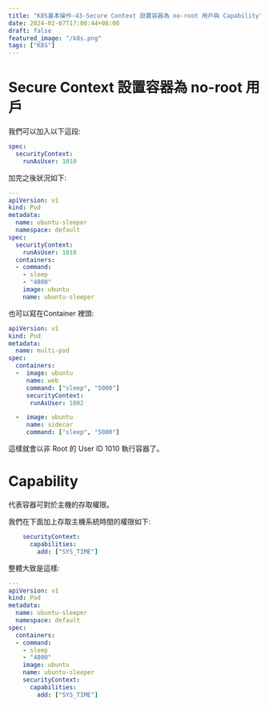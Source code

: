 ```yaml
---
title: "K8S基本操作-43-Secure Context 設置容器為 no-root 用戶與 Capability"
date: 2024-02-07T17:00:44+08:00
draft: false
featured_image: "/k8s.png"
tags: ["K8S"]
---
```


# Secure Context 設置容器為 no-root 用戶

我們可以加入以下這段:
```yaml
spec:
  securityContext:
    runAsUser: 1010
```

加完之後狀況如下:

```yaml
---
apiVersion: v1
kind: Pod
metadata:
  name: ubuntu-sleeper
  namespace: default
spec:
  securityContext:
    runAsUser: 1010
  containers:
  - command:
    - sleep
    - "4800"
    image: ubuntu
    name: ubuntu-sleeper
```

也可以寫在Container 裡頭:

```yaml
apiVersion: v1
kind: Pod
metadata:
  name: multi-pod
spec:
  containers:
  -  image: ubuntu
     name: web
     command: ["sleep", "5000"]
     securityContext:
      runAsUser: 1002

  -  image: ubuntu
     name: sidecar
     command: ["sleep", "5000"]
```

這樣就會以非 Root 的 User ID 1010 執行容器了。

# Capability

代表容器可對於主機的存取權限。

我們在下面加上存取主機系統時間的權限如下:

```yaml
    securityContext:
      capabilities:
        add: ["SYS_TIME"]
```

整體大致是這樣:

```yaml
---
apiVersion: v1
kind: Pod
metadata:
  name: ubuntu-sleeper
  namespace: default
spec:
  containers:
  - command:
    - sleep
    - "4800"
    image: ubuntu
    name: ubuntu-sleeper
    securityContext:
      capabilities:
        add: ["SYS_TIME"]
```